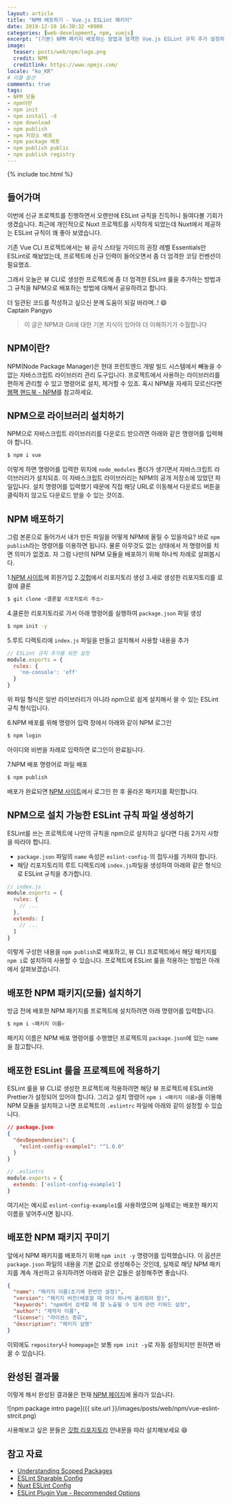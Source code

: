 ```yaml
---
layout: article
title: "NPM 배포하기 - Vue.js ESLint 패키지"
date: 2019-12-10 16:30:32 +0900
categories: [web-development, npm, vuejs]
excerpt: "(기본) NPM 패키지 배포하는 방법과 엄격한 Vue.js ESLint 규칙 추가 설정하는 방법"
image:
  teaser: posts/web/npm/logo.png
  credit: NPM
  creditlink: https://www.npmjs.com/
locale: "ko_KR"
# 리플 옵션
comments: true
tags:
- NPM 모듈
- npm이란
- npm init
- npm install -d
- npm download
- npm publish
- npm 저장소 배포
- npm package 배포
- npm publish public
- npm publish registry
---
```

{% include toc.html %}

## 들어가며

이번에 신규 프로젝트를 진행하면서 오랜만에 ESLint 규칙을 진득허니 들여다볼 기회가 생겼습니다.
최근에 개인적으로 Nuxt 프로젝트를 시작하게 되었는데 Nuxt에서 제공하는 ESLint 규칙이 꽤 좋아 보였습니다.

기존 Vue CLI 프로젝트에서는 뷰 공식 스타일 가이드의 권장 레벨 Essentials만 ESLint로 해놨었는데,
프로젝트에 신규 인력이 들어오면서 좀 더 엄격한 코딩 컨벤션이 필요했죠.

그래서 오늘은 뷰 CLI로 생성한 프로젝트에 좀 더 엄격한 ESLint 룰을 추가하는 방법과 그 규칙을
NPM으로 배포하는 방법에 대해서 공유하려고 합니다.

더 일관된 코드를 작성하고 싶으신 분께 도움이 되길 바라며..! 😄 <br>
Captain Pangyo

> 이 글은 NPM과 Git에 대한 기본 지식이 있어야 더 이해하기가 수월합니다

## NPM이란?

NPM(Node Package Manager)은 현대 프런트엔드 개발 빌드 시스템에서 빼놓을 수 없는 자바스크립트 라이브러리 관리 도구입니다.
프로젝트에서 사용하는 라이브러리를 편하게 관리할 수 있고 명령어로 설치, 제거할 수 있죠. 혹시 NPM을 자세히 모르신다면 [웹팩 핸드북 - NPM](https://joshua1988.github.io/webpack-guide/build/node-npm.html)를 참고하세요.

## NPM으로 라이브러리 설치하기

NPM으로 자바스크립트 라이브러리를 다운로드 받으려면 아래와 같은 명령어를 입력해야 합니다.

```bash
$ npm i vue
```

이렇게 하면 명령어를 입력한 위치에 `node_modules` 폴더가 생기면서 자바스크립트 라이브러리가 설치되죠.
이 자바스크립트 라이브러리는 NPM의 공개 저장소에 있었던 파일입니다. 
설치 명령어를 입력했기 때문에 직접 해당 URL로 이동해서 다운로드 버튼을 클릭하지 않고도 다운로드 받을 수 있는 것이죠.

## NPM 배포하기

그럼 본론으로 들어가서 내가 만든 파일을 어떻게 NPM에 올릴 수 있을까요? 바로 `npm publish`라는 명령어를 이용하면 됩니다.
물론 아무것도 없는 상태에서 저 명령어를 치면 의미가 없겠죠. 자 그럼 나만의 NPM 모듈을 배포하기 위해 하나씩 차례로 살펴봅시다.

1.[NPM 사이트](https://www.npmjs.com/)에 회원가입
2.[깃헙](https://github.com/)에서 리포지토리 생성
3.새로 생성한 리포지토리를 로컬에 클론

```bash
$ git clone <클론할 리포지토리 주소>
```

4.클론한 리포지토리로 가서 아래 명령어를 실행하여 `package.json` 파일 생성

```bash
$ npm init -y
```

5.루트 디렉토리에 `index.js` 파일을 만들고 설치해서 사용할 내용을 추가

```js
// ESLint 규칙 추가를 위한 설정
module.exports = {
  rules: {
    'no-console': 'off'
  }
}
```

위 파일 형식은 일반 라이브러리가 아니라 npm으로 쉽게 설치해서 쓸 수 있는 ESLint 규칙 형식입니다.

6.NPM 배포를 위해 명령어 입력 창에서 아래와 같이 NPM 로그인

```bash
$ npm login
```

아이디와 비번을 차례로 입력하면 로그인이 완료됩니다.

7.NPM 배포 명령어로 파일 배포

```bash
$ npm publish
```

배포가 완료되면 [NPM 사이트](https://www.npmjs.com/)에서 로그인 한 후 올라온 패키지를 확인합니다.

## NPM으로 설치 가능한 ESLint 규칙 파일 생성하기

ESLint를 쓰는 프로젝트에 나만의 규칙을 npm으로 설치하고 싶다면 다음 2가지 사항을 따라야 합니다.

- `package.json` 파일의 `name` 속성은 `eslint-config-`의 접두사를 가져야 합니다.
- 해당 리포지토리의 루트 디렉토리에 `index.js`파일을 생성하여 아래와 같은 형식으로 ESLint 규칙을 추가합니다.

```js
// index.js
module.exports = {
  rules: {
    // ...
  },
  extends: [
    // ...
  ]
}
```

이렇게 구성한 내용을 `npm publish`로 배포하고, 뷰 CLI 프로젝트에서 해당 패키지를 `npm i`로 설치하여 사용할 수 있습니다.
프로젝트에 ESLint 룰을 적용하는 방법은 아래에서 살펴보겠습니다.

## 배포한 NPM 패키지(모듈) 설치하기

방금 전에 배포한 NPM 패키지를 프로젝트에 설치하려면 아래 명령어를 입력합니다.

```bash
$ npm i <패키지 이름>
```

패키지 이름은 NPM 배포 명령어를 수행했던 프로젝트의 `package.json`에 있는 `name`을 참고합니다.

## 배포한 ESLint 룰을 프로젝트에 적용하기

ESLint 룰을 뷰 CLI로 생성한 프로젝트에 적용하려면 해당 뷰 프로젝트에 ESLint와 Prettier가 설정되어 있어야 합니다.
그리고 설치 명령어 `npm i <패키지 이름>`을 이용해 NPM 모듈을 설치하고 나면 프로젝트의 `.eslintrc` 파일에 아래와 같이 설정할 수 있습니다.

```json
// package.json
{
  "devDependencies": {
    "eslint-config-example1": "^1.0.0"
  }
}
```

```js
// .eslintrc
module.exports = {
  extends: ['eslint-config-example1']
}
```

여기서는 예시로 `eslint-config-example1`를 사용하였으며 실제로는 배포한 패키지 이름을 넣어주시면 됩니다.

## 배포한 NPM 패키지 꾸미기

앞에서 NPM 패키지를 배포하기 위해 `npm init -y` 명령어를 입력했습니다.
이 옵션은 `package.json` 파일의 내용을 기본 값으로 생성해주는 것인데,
실제로 해당 NPM 패키지를 계속 개선하고 유지하려면 아래와 같은 값들은 설정해주면 좋습니다.

```json
{
  "name": "패키지 이름(초기에 한번만 설정)",
  "version": "패키지 버전(배포할 때 마다 하나씩 올려줘야 함)",
  "keywords": "npm에서 검색할 때 잘 노출될 수 있게 관련 키워드 설정",
  "author": "제작자 이름",
  "license": "라이센스 종류",
  "description": "패키지 설명"
}
```

이외에도 `repository`나 `homepage`는 보통 `npm init -y`로 자동 설정되지만 원하면 바꿀 수 있습니다.

## 완성된 결과물

이렇게 해서 완성된 결과물은 현재 [NPM 페이지](https://www.npmjs.com/package/@marvue/eslint-config-vue-strict)에 올라가 있습니다.

![npm package intro page]({{ site.url }}/images/posts/web/npm/vue-eslint-strcit.png)

사용해보고 싶은 분들은 [깃헙 리포지토리](https://github.com/joshua1988/vue-eslint-strict) 안내문을 따라 설치해보세요 😄

## 참고 자료

- [Understanding Scoped Packages](https://nitayneeman.com/posts/understanding-scoped-packages-in-npm/)
- [ESLint Sharable Config](https://eslint.org/docs/developer-guide/shareable-configs)
- [Nuxt ESLint Config](https://github.com/nuxt/eslint-config/blob/master/README.md)
- [ESLint Plugin Vue - Recommended Options](https://eslint.vuejs.org/rules/attributes-order.html)